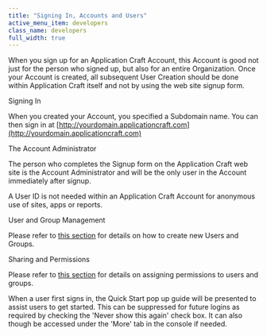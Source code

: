 ```yaml
---
title: "Signing In, Accounts and Users"
active_menu_item: developers
class_name: developers
full_width: true
---
```



When you sign up for an Application Craft Account, this Account is good not just for the person who signed up, but also for an entire Organization. Once your Account is created, all subsequent User Creation should be done within Application Craft itself and not by using the web site signup form.

Signing In

When you created your Account, you specified a Subdomain name. You can then sign in at [http://yourdomain.applicationcraft.com](http://yourdomain.applicationcraft.com)

The Account Administrator

The person who completes the Signup form on the Application Craft web site is the Account Administrator and will be the only user in the Account immediately after signup.

A User ID is not needed within an Application Craft Account for anonymous use of sites, apps or reports.

User and Group Management

Please refer to [this section](product-guide/the-console/console-tabs/more/users-groups/index.htm) for details on how to create new Users and Groups.

Sharing and Permissions

Please refer to [this section](product-guide/the-console/sharing.htm) for details on assigning permissions to users and groups.

When a user first signs in, the Quick Start pop up guide will be presented to assist users to get started. This can be suppressed for future logins as required by checking the 'Never show this again' check box. It can also though be accessed under the 'More' tab in the console if needed.

